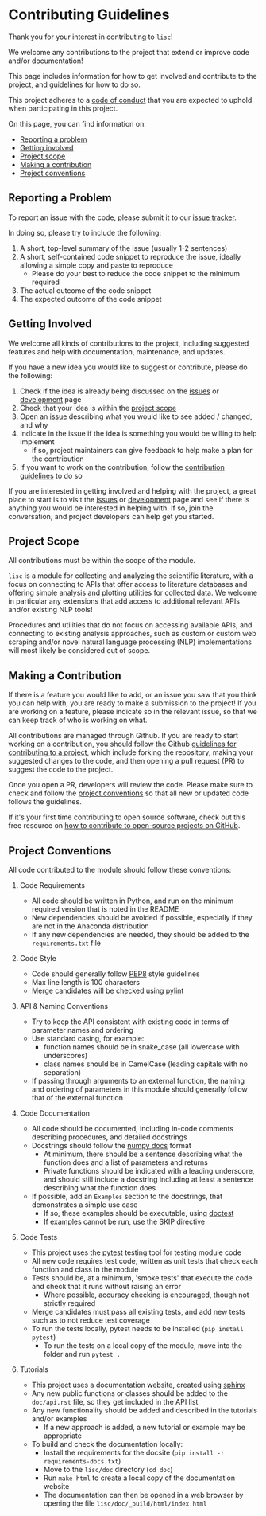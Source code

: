 # Contributing Guidelines

Thank you for your interest in contributing to `lisc`!

We welcome any contributions to the project that extend or improve code and/or documentation!

This page includes information for how to get involved and contribute to the project, and guidelines for how to do so.

This project adheres to a
[code of conduct](https://github.com/lisc-tools/lisc/blob/main/CODE_OF_CONDUCT.md)
that you are expected to uphold when participating in this project.

On this page, you can find information on:

* [Reporting a problem](#reporting-a-problem)
* [Getting involved](#getting-involved)
* [Project scope](#project-scope)
* [Making a contribution](#making-a-contribution)
* [Project conventions](#project-conventions)

## Reporting a Problem

To report an issue with the code, please submit it to our
[issue tracker](https://github.com/lisc-tools/lisc/issues).

In doing so, please try to include the following:

1. A short, top-level summary of the issue (usually 1-2 sentences)
2. A short, self-contained code snippet to reproduce the issue, ideally allowing a simple copy and paste to reproduce
   - Please do your best to reduce the code snippet to the minimum required
3. The actual outcome of the code snippet
4. The expected outcome of the code snippet

## Getting Involved

We welcome all kinds of contributions to the project, including suggested features and help with documentation, maintenance, and updates.

If you have a new idea you would like to suggest or contribute, please do the following:

1. Check if the idea is already being discussed on the
   [issues](https://github.com/lisc-tools/lisc/issues) or
   [development](https://github.com/lisc-tools/Development) page
2. Check that your idea is within the [project scope](#project-scope)
3. Open an [issue](https://github.com/lisc-tools/lisc/issues) describing
   what you would like to see added / changed, and why
4. Indicate in the issue if the idea is something you would be willing to help implement
   - if so, project maintainers can give feedback to help make a plan for the contribution
5. If you want to work on the contribution, follow the [contribution guidelines](#making-a-contribution) to do so

If you are interested in getting involved and helping with the project, a great place to start is to visit the
[issues](https://github.com/lisc-tools/lisc/issues) or
[development](https://github.com/lisc-tools/Development) page
and see if there is anything you would be interested in helping with.
If so, join the conversation, and project developers can help get you started.

## Project Scope

All contributions must be within the scope of the module.

`lisc` is a module for collecting and analyzing the scientific literature, with a focus on connecting to APIs that offer access to literature databases and offering simple analysis and plotting utilities for collected data. We welcome in particular any extensions that add access to additional relevant APIs and/or existing NLP tools!

Procedures and utilities that do not focus on accessing available APIs, and connecting to existing analysis approaches,
such as custom or custom web scraping and/or novel natural language processing (NLP) implementations will most likely be considered out of scope.

## Making a Contribution

If there is a feature you would like to add, or an issue you saw that you think you can help with, you are ready to make a submission to the project! If you are working on a feature, please indicate so in the relevant issue, so that we can keep track of who is working on what.

All contributions are managed through Github.
If you are ready to start working on a contribution, you should follow the Github
[guidelines for contributing to a project](https://docs.github.com/en/get-started/exploring-projects-on-github/contributing-to-a-project), which include forking the repository, making your suggested changes to the code, and then opening a pull request (PR) to suggest the code to the project.

Once you open a PR, developers will review the code. Please make sure to check and follow the
[project conventions](#project-conventions) so that all new or updated code follows the guidelines.

If it's your first time contributing to open source software, check out this free resource on
[how to contribute to open-source projects on GitHub](https://egghead.io/courses/how-to-contribute-to-an-open-source-project-on-github).

## Project Conventions

All code contributed to the module should follow these conventions:

1. Code Requirements
    * All code should be written in Python, and run on the minimum required version that is noted in the README
    * New dependencies should be avoided if possible, especially if they are not in the Anaconda distribution
    * If any new dependencies are needed, they should be added to the `requirements.txt` file

2. Code Style
    * Code should generally follow [PEP8](https://www.python.org/dev/peps/pep-0008/) style guidelines
    * Max line length is 100 characters
    * Merge candidates will be checked using [pylint](https://www.pylint.org)

3. API & Naming Conventions
    * Try to keep the API consistent with existing code in terms of parameter names and ordering
    * Use standard casing, for example:
         * function names should be in snake_case (all lowercase with underscores)
         * class names should be in CamelCase (leading capitals with no separation)
    * If passing through arguments to an external function, the naming and ordering of parameters in this module should generally follow that of the external function

4. Code Documentation
    * All code should be documented, including in-code comments describing procedures, and detailed docstrings
    * Docstrings should follow the [numpy docs](https://numpydoc.readthedocs.io/en/latest/format.html#docstring-standard) format
        * At minimum, there should be a sentence describing what the function does and a list of parameters and returns
        * Private functions should be indicated with a leading underscore, and should still include a docstring including at least a sentence describing what the function does
    * If possible, add an `Examples` section to the docstrings, that demonstrates a simple use case
        * If so, these examples should be executable, using [doctest](https://docs.python.org/3/library/doctest.html)
        * If examples cannot be run, use the SKIP directive

5. Code Tests
    * This project uses the [pytest](https://docs.pytest.org/en/latest/) testing tool for testing module code
    * All new code requires test code, written as unit tests that check each function and class in the module
    * Tests should be, at a minimum, 'smoke tests' that execute the code and check that it runs without raising an error
        * Where possible, accuracy checking is encouraged, though not strictly required
    * Merge candidates must pass all existing tests, and add new tests such as to not reduce test coverage
    * To run the tests locally, pytest needs to be installed (`pip install pytest`)
        * To run the tests on a local copy of the module, move into the folder and run `pytest .`

6. Tutorials
    * This project uses a documentation website, created using [sphinx](https://www.sphinx-doc.org/)
    * Any new public functions or classes should be added to the `doc/api.rst` file, so they get included in the API list
    * Any new functionality should be added and described in the tutorials and/or examples
        * If a new approach is added, a new tutorial or example may be appropriate
    * To build and check the documentation locally:
        * Install the requirements for the docsite (`pip install -r requirements-docs.txt`)
        * Move to the `lisc/doc` directory (`cd doc`)
        * Run `make html` to create a local copy of the documentation website
        * The documentation can then be opened in a web browser by opening the file `lisc/doc/_build/html/index.html`

